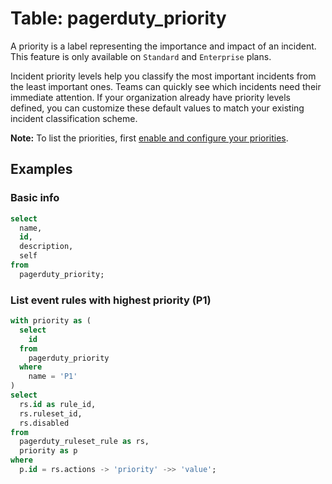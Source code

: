# Table: pagerduty_priority

 A priority is a label representing the importance and impact of an incident. This feature is only available on `Standard` and `Enterprise` plans.

 Incident priority levels help you classify the most important incidents from the least important ones. Teams can quickly see which incidents need their immediate attention. If your organization already have priority levels defined, you can customize these default values to match your existing incident classification scheme.

 **Note:** To list the priorities, first [enable and configure your priorities](https://support.pagerduty.com/docs/incident-priority#section-enabling-incident-priority).

## Examples

### Basic info

```sql
select
  name,
  id,
  description,
  self
from
  pagerduty_priority;
```

### List event rules with highest priority (P1)

```sql
with priority as (
  select
    id
  from
    pagerduty_priority
  where
    name = 'P1'
)
select
  rs.id as rule_id,
  rs.ruleset_id,
  rs.disabled
from
  pagerduty_ruleset_rule as rs,
  priority as p
where
  p.id = rs.actions -> 'priority' ->> 'value';
```
